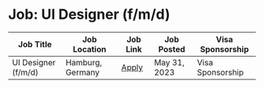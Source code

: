 # Job: UI Designer (f/m/d)

| Job Title | Job Location | Job Link | Job Posted | Visa Sponsorship |
| --- | --- | --- | --- | --- |
| UI Designer (f/m/d) | Hamburg, Germany | [Apply](https://join.com/companies/sunday/8131080-ui-designer-f-m-d) | May 31, 2023 | Visa Sponsorship |
